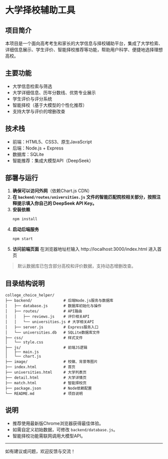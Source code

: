 # 大学择校辅助工具

## 项目简介

本项目是一个面向高考考生和家长的大学信息与择校辅助平台，集成了大学检索、详细信息展示、学生评价、智能择校推荐等功能，帮助用户科学、便捷地选择理想高校。

## 主要功能
- 大学信息检索与筛选
- 大学详细信息、历年分数线、优势专业展示
- 学生评价与评分系统
- 智能择校（基于大模型的个性化推荐）
- 支持大学与评价的增删改查

## 技术栈
- 前端：HTML5、CSS3、原生JavaScript
- 后端：Node.js + Express
- 数据库：SQLite
- 智能推荐：集成大模型API（DeepSeek）

## 部署与运行
1. **确保可以访问外网**（依赖Chart.js CDN）
2. **在 `backend/routes/universities.js` 文件的智能匹配院校相关部分，按照注释提示填入你自己的 DeepSeek API Key。**
3. **安装依赖**
   ```bash
   npm install
   ```
4. **启动后端服务**
   ```bash
   npm start
   ```
5. **访问前端页面**
   在浏览器地址栏输入 http://localhost:3000/index.html 进入首页

> 默认数据库已包含部分高校和评价数据，支持动态增删改查。

## 目录结构说明
```
college_choice_helper/
├── backend/              # 后端Node.js服务与数据库
│   ├── database.js       # 数据库初始化与操作
│   ├── routes/           # API路由
│   │   ├── reviews.js    # 评价相关API
│   │   └── universities.js # 大学相关API
│   ├── server.js         # Express服务入口
│   └── universities.db   # SQLite数据库文件
├── css/                  # 样式文件
│   └── style.css
├── js/                   # 前端JS逻辑
│   ├── main.js
│   └── chart.js
├── image/                # 校徽、背景等图片
├── index.html            # 首页
├── universities.html     # 大学列表页
├── detail.html           # 大学详情页
├── match.html            # 智能择校页
├── package.json          # Node依赖配置
└── README.md             # 项目说明
```

## 说明
- 推荐使用最新版Chrome浏览器获得最佳体验。
- 如需自定义初始数据，可修改 `backend/database.js`。
- 智能择校功能需联网调用大模型API。

---
如有建议或问题，欢迎反馈与交流！ 
